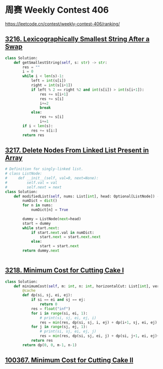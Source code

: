 

# 周赛 Weekly Contest 406



https://leetcode.cn/contest/weekly-contest-406/ranking/

## [3216. Lexicographically Smallest String After a Swap](https://leetcode.cn/contest/weekly-contest-406/problems/lexicographically-smallest-string-after-a-swap/)

```python
class Solution:
    def getSmallestString(self, s: str) -> str:
        res = ""
        i = 0
        while i < len(s)-1:
            left = int(s[i])
            right = int(s[i+1])
            if left % 2 == right %2 and int(s[i]) > int(s[i+1]):
                res += s[i+1]
                res += s[i]
                i+=2
                break
            else:
                res += s[i]
                i+=1
        if i < len(s):
            res += s[i:]
        return res
```

## [3217. Delete Nodes From Linked List Present in Array](https://leetcode.cn/contest/weekly-contest-406/problems/delete-nodes-from-linked-list-present-in-array/)

```python
# Definition for singly-linked list.
# class ListNode:
#     def __init__(self, val=0, next=None):
#         self.val = val
#         self.next = next
class Solution:
    def modifiedList(self, nums: List[int], head: Optional[ListNode]) -> Optional[ListNode]:
        numDict = dict()
        for n in nums:
            numDict[n] = True
        
        dummy = ListNode(next=head)
        start = dummy
        while start.next:
            if start.next.val in numDict:
                start.next = start.next.next
            else:
                start = start.next
        return dummy.next
        
```

## [3218. Minimum Cost for Cutting Cake I](https://leetcode.cn/contest/weekly-contest-406/problems/minimum-cost-for-cutting-cake-i/)

```python
class Solution:
    def minimumCost(self, m: int, n: int, horizontalCut: List[int], verticalCut: List[int]) -> int:
        @cache
        def dp(si, sj, ei, ej):
            if si == ei and sj == ej:
                return 0
            res = float("inf")
            for i in range(si, ei, 1):
                # print(si, sj, ei, ej, i)
                res = min(res, dp(si, sj, i, ej) + dp(i+1, sj, ei, ej) + horizontalCut[i])
            for j in range(sj, ej, 1):
                # print(si, sj, ei, ej, j)
                res = min(res, dp(si, sj, ei, j) + dp(si, j+1, ei, ej)+ verticalCut[j])
            return res
        return dp(0, 0, m-1, n-1)
```

## [100367. Minimum Cost for Cutting Cake II](https://leetcode.cn/contest/weekly-contest-406/problems/minimum-cost-for-cutting-cake-ii/)

```python
```

